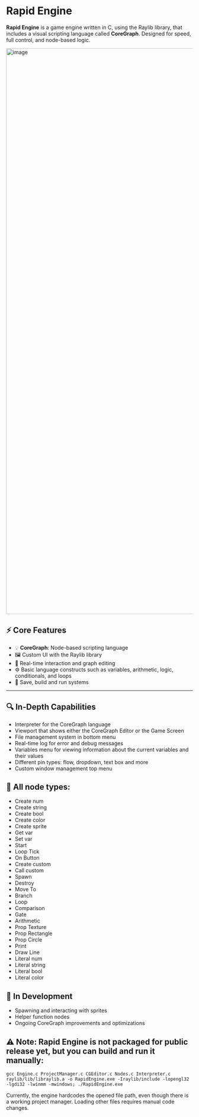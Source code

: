 # Rapid Engine

**Rapid Engine** is a game engine written in C, using the Raylib library, that includes a visual scripting language called **CoreGraph**. Designed for speed, full control, and node-based logic.

<img width="2559" height="1527" alt="image" src="https://github.com/user-attachments/assets/cee2d3a4-b675-409e-b692-12abd5f57263" />


## ⚡ Core Features

- 💡 **CoreGraph**: Node-based scripting language
- 🖼️ Custom UI with the Raylib library
- 🎯 Real-time interaction and graph editing
- ⚙️ Basic language constructs such as variables, arithmetic, logic, conditionals, and loops
- 💾 Save, build and run systems
---


## 🔍 In-Depth Capabilities

- Interpreter for the CoreGraph language
- Viewport that shows either the CoreGraph Editor or the Game Screen
- File management system in bottom menu
- Real-time log for error and debug messages
- Variables menu for viewing information about the current variables and their values
- Different pin types: flow, dropdown, text box and more
- Custom window management top menu


## 🧩 All node types:

- Create num
- Create string
- Create bool
- Create color
- Create sprite
- Get var
- Set var
- Start
- Loop Tick
- On Button
- Create custom
- Call custom
- Spawn
- Destroy
- Move To
- Branch
- Loop
- Comparison
- Gate
- Arithmetic
- Prop Texture
- Prop Rectangle
- Prop Circle
- Print
- Draw Line
- Literal num
- Literal string
- Literal bool
- Literal color


## 🧪 In Development

- Spawning and interacting with sprites
- Helper function nodes
- Ongoing CoreGraph improvements and optimizations


## ⚠️ Note: Rapid Engine is not packaged for public release yet, but you can build and run it manually:

```gcc Engine.c ProjectManager.c CGEditor.c Nodes.c Interpreter.c raylib/lib/libraylib.a -o RapidEngine.exe -Iraylib/include -lopengl32 -lgdi32 -lwinmm -mwindows; ./RapidEngine.exe```

Currently, the engine hardcodes the opened file path, even though there is a working project manager. Loading other files requires manual code changes.
